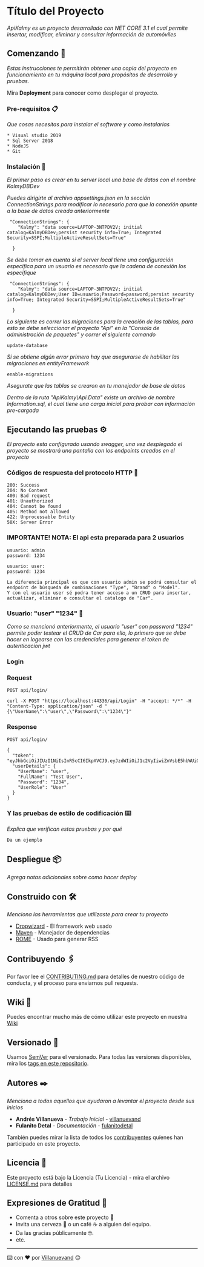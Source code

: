 
# Título del Proyecto

_ApiKalmy es un proyecto desarrollado con NET CORE 3.1 el cual permite insertar, modificar, eliminar y consultar información de automóviles_

## Comenzando 🚀

_Estas instrucciones te permitirán obtener una copia del proyecto en funcionamiento en tu máquina local para propósitos de desarrollo y pruebas._

Mira **Deployment** para conocer como desplegar el proyecto.


### Pre-requisitos 📋

_Que cosas necesitas para instalar el software y como instalarlas_

```
* Visual studio 2019
* Sql Server 2018
* NodeJS
* Git
```

### Instalación 🔧

_El primer paso es crear en tu server local una base de datos con el nombre KalmyDBDev_

_Puedes dirigirte al archivo appsettings.json en la sección ConnectionStrings para modificar lo necesario para que la conexión apunte a la base de datos creada anteriormente_

```
 "ConnectionStrings": {
    "Kalmy": "data source=LAPTOP-3NTPDV2V; initial catalog=KalmyDBDev;persist security info=True; Integrated Security=SSPI;MultipleActiveResultSets=True"

  }
```
_Se debe tomar en cuenta si el server local tiene una configuración especifica para un usuario es necesario que la cadena de conexión los especifique_

```
 "ConnectionStrings": {
    "Kalmy": "data source=LAPTOP-3NTPDV2V; initial catalog=KalmyDBDev;User ID=usuario;Password=password;persist security info=True; Integrated Security=SSPI;MultipleActiveResultSets=True"

  }
```

_Lo siguiente es correr las migraciones para la creación de las tablas, para esto se debe seleccionar el proyecto "Api" en la "Consola de administración de paquetes" y correr el siguiente comando_

```
update-database
```

_Si se obtiene algún error primero hay que asegurarse de habilitar las migraciones en entityFramework_

```
enable-migrations
```

_Asegurate que las tablas se crearon en tu manejador de base de datos_

_Dentro de la ruta "ApiKalmy\Api.Data" existe un archivo de nombre Information.sql, el cual tiene una carga inicial para probar con información pre-cargada_

## Ejecutando las pruebas ⚙️

_El proyecto esta configurado usando swagger, una vez desplegado el proyecto se mostrará una pantalla con los endpoints creados en el proyecto_


### Códigos de respuesta del protocolo HTTP 🔩

```
200: Success
204: No Content
400: Bad request
401: Unauthorized
404: Cannot be found
405: Method not allowed
422: Unprocessable Entity 
50X: Server Error
```

###   IMPORTANTE! NOTA: El api esta preparada para 2 usuarios 

```
usuario: admin
password: 1234

usuario: user:
password: 1234

La diferencia principal es que con usuario admin se podrá consultar el endpoint de búsqueda de combinaciones "Type", "Brand" o "Model".
Y con el usuario user sé podra tener acceso a un CRUD para insertar, actualizar, eliminar o consultar el catalogo de "Car".

```

### Usuario: "user" "1234" 🔩

_Como se mencionó anteriormente, el usuario "user" con password "1234" permite poder testear el CRUD de Car para ello, lo primero que se debe hacer en logearse con las credenciales para generar el token de autenticacion jwt_

### Login

### Request

`POST api/login/`

```
curl -X POST "https://localhost:44336/api/Login" -H "accept: */*" -H "Content-Type: application/json" -d "{\"UserName\":\"user\",\"Password\":\"1234\"}"
```
### Response 

`POST api/login/`

```
{
  "token": "eyJhbGciOiJIUzI1NiIsInR5cCI6IkpXVCJ9.eyJzdWIiOiJ1c2VyIiwiZnVsbE5hbWUiOiJUZXN0IFVzZXIiLCJyb2xlIjoiVXNlciIsImp0aSI6IjIzMTc3Mzg2LWZmMzMtNDYzZC05NjQ5LWRjNTIzMDFjMWQzMiIsImV4cCI6MTYwMTk1MjM5NSwiaXNzIjoiaHR0cHM6Ly9sb2NhbGhvc3Q6NDQzMzYvIiwiYXVkIjoiaHR0cHM6Ly9sb2NhbGhvc3Q6NDQzMzYvIn0.6QXRbWZbaZ3HjCkaXt7DFe8m0OjRHQ5qX57nDIV7GGo",
  "userDetails": {
    "UserName": "user",
    "FullName": "Test User",
    "Password": "1234",
    "UserRole": "User"
  }
}
```




### Y las pruebas de estilo de codificación ⌨️

_Explica que verifican estas pruebas y por qué_

```
Da un ejemplo
```

## Despliegue 📦

_Agrega notas adicionales sobre como hacer deploy_

## Construido con 🛠️

_Menciona las herramientas que utilizaste para crear tu proyecto_

* [Dropwizard](http://www.dropwizard.io/1.0.2/docs/) - El framework web usado
* [Maven](https://maven.apache.org/) - Manejador de dependencias
* [ROME](https://rometools.github.io/rome/) - Usado para generar RSS

## Contribuyendo 🖇️

Por favor lee el [CONTRIBUTING.md](https://gist.github.com/villanuevand/xxxxxx) para detalles de nuestro código de conducta, y el proceso para enviarnos pull requests.

## Wiki 📖

Puedes encontrar mucho más de cómo utilizar este proyecto en nuestra [Wiki](https://github.com/tu/proyecto/wiki)

## Versionado 📌

Usamos [SemVer](http://semver.org/) para el versionado. Para todas las versiones disponibles, mira los [tags en este repositorio](https://github.com/tu/proyecto/tags).

## Autores ✒️

_Menciona a todos aquellos que ayudaron a levantar el proyecto desde sus inicios_

* **Andrés Villanueva** - *Trabajo Inicial* - [villanuevand](https://github.com/villanuevand)
* **Fulanito Detal** - *Documentación* - [fulanitodetal](#fulanito-de-tal)

También puedes mirar la lista de todos los [contribuyentes](https://github.com/your/project/contributors) quíenes han participado en este proyecto. 

## Licencia 📄

Este proyecto está bajo la Licencia (Tu Licencia) - mira el archivo [LICENSE.md](LICENSE.md) para detalles

## Expresiones de Gratitud 🎁

* Comenta a otros sobre este proyecto 📢
* Invita una cerveza 🍺 o un café ☕ a alguien del equipo. 
* Da las gracias públicamente 🤓.
* etc.



---
⌨️ con ❤️ por [Villanuevand](https://github.com/Villanuevand) 😊
